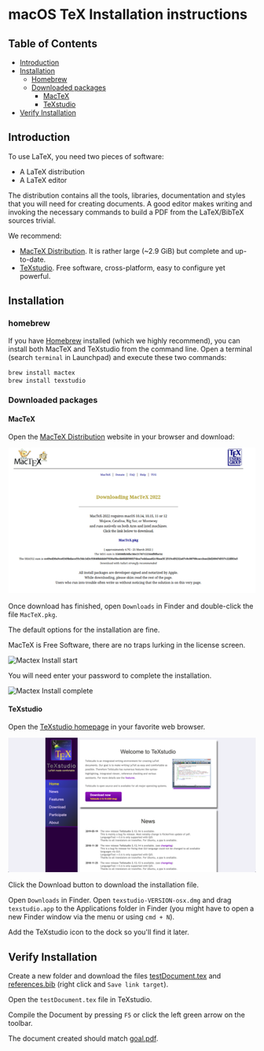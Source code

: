 macOS TeX Installation instructions
=====================================

## Table of Contents

* [Introduction](#introduction)
* [Installation](#installation)
  * [Homebrew](#homebrew)
  * [Downloaded packages](#downloaded-packages)
    * [MacTeX](#mactex)
    * [TeXstudio](#texstudio)
* [Verify Installation](#verify-installation)


## Introduction

To use LaTeX, you need two pieces of software:

* A LaTeX distribution
* A LaTeX editor

The distribution contains all the tools, libraries, documentation and styles
that you will need for creating documents. A good editor makes writing and invoking
the necessary commands to build a PDF from the LaTeX/BibTeX sources trivial.

We recommend:

* [MacTeX Distribution](https://tug.org/mactex/). It is rather large (~2.9 GiB) but complete and up-to-date.
* [TeXstudio](https://www.texstudio.org/). Free software, cross-platform, easy to configure yet powerful.

## Installation

### homebrew

If you have [Homebrew]() installed (which we highly recommend), you can install
both MacTeX and TeXstudio from the command line. Open a terminal (search
`terminal` in Launchpad) and execute these two commands:

```
brew install mactex
brew install texstudio
```

### Downloaded packages

#### MacTeX

Open the [MacTeX Distribution](https://tug.org/mactex/) website in your browser and download:

![Mactex Website Download](https://raw.githubusercontent.com/UB-Mannheim/ubma-screenshots/master/sci-work/macosx/macosx-mactex-download.png)

Once download has finished, open `Downloads` in Finder and double-click the file `MacTeX.pkg`.

The default options for the installation are fine.

MacTeX is Free Software, there are no traps lurking in the license screen.

![Mactex Install start](https://raw.githubusercontent.com/UB-Mannheim/ubma-screenshots/master/sci-work/macosx/macosx-mactex-install.png)

You will need enter your password to complete the installation.

![Mactex Install complete](https://raw.githubusercontent.com/UB-Mannheim/ubma-screenshots/master/sci-work/macosx/macosx-mactex-install-complete.png)

#### TeXstudio

Open the [TeXstudio homepage](https://www.texstudio.org/) in your favorite web browser.

![TeXstudio Homepage](https://raw.githubusercontent.com/UB-Mannheim/ubma-screenshots/master/sci-work/macosx/texstudio-homepage.png)

Click the Download button to download the installation file.

Open `Downloads` in Finder. Open `texstudio-VERSION-osx.dmg` and drag `texstudio.app` to the Applications folder in Finder (you might have to open a new Finder window via the menu or using `cmd + N`).

Add the TeXstudio icon to the dock so you'll find it later.

## Verify Installation

Create a new folder and download the files
[testDocument.tex](https://raw.githubusercontent.com/UB-Mannheim/sci-work-course/master/doc/LatexExample/testDocument.tex)
and
[references.bib](https://raw.githubusercontent.com/UB-Mannheim/sci-work-course/master/doc/LatexExample/references.bib)
(right click and `Save link target`).

Open the `testDocument.tex` file in TeXstudio.

Compile the Document by pressing `F5` or click the left green arrow on the
toolbar.

The document created should match [goal.pdf](https://raw.githubusercontent.com/UB-Mannheim/sci-work-course/master/doc/LatexExample/goal.pdf).
